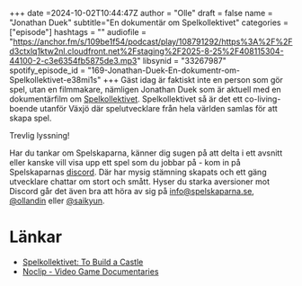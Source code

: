 +++
date =2024-10-02T10:44:47Z
author = "Olle"
draft = false 
name = "Jonathan Duek"
subtitle="En dokumentär om Spelkollektivet"
categories = ["episode"]
hashtags = ""
audiofile = "https://anchor.fm/s/109be1f54/podcast/play/108791292/https%3A%2F%2Fd3ctxlq1ktw2nl.cloudfront.net%2Fstaging%2F2025-8-25%2F408115304-44100-2-c3e6354fb5875de3.mp3"
libsynid = "33267987"
spotify_episode_id = "169-Jonathan-Duek-En-dokumentr-om-Spelkollektivet-e38mi1s"
+++
Gäst idag är faktiskt inte en person som gör spel, utan en filmmakare, nämligen Jonathan Duek som är aktuell med en dokumentärfilm om [Spelkollektivet](https://www.youtube.com/watch?v=Y4oBSm3QJk4). Spelkollektivet så är det ett co-living-boende utanför Växjö där spelutvecklare från hela världen samlas för att skapa spel. 

Trevlig lyssning!

Har du tankar om Spelskaparna, känner dig sugen på att delta i ett avsnitt eller kanske vill visa upp ett spel som du jobbar på - kom in på Spelskaparnas [discord](https://discord.gg/hBHEXss). Där har mysig stämning skapats och ett gäng utvecklare chattar om stort och smått. Hyser du starka aversioner mot Discord går det även bra att höra av sig på info@spelskaparna.se, [@ollandin](https://twitter.com/ollelandin) eller [@saikyun](https://twitter.com/Saikyun).

# Länkar
* [Spelkollektivet: To Build a Castle](https://www.youtube.com/watch?v=Y4oBSm3QJk4)
* [Noclip - Video Game Documentaries](https://www.youtube.com/@NoclipDocs)
